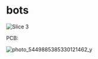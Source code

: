 # bots

![Slice 3](https://github.com/m112521/bots/assets/85460283/3c20fe82-31df-4fae-954a-a83cff978d09)


PCB:

![photo_5449885385330121462_y](https://github.com/m112521/bots/assets/85460283/3382ff75-c3dc-4d82-9515-7627d5dfe2c6)

